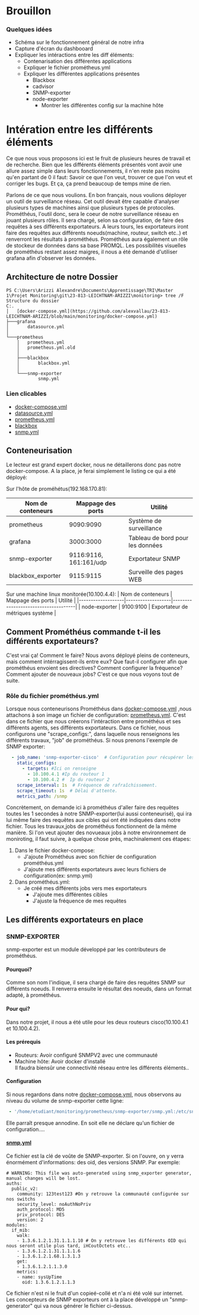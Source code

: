 # Brouillon
### Quelques idées
* Schéma sur le fonctionnement général de notre infra
* Capture d'écran du dashbooard
* Expliquer les intéractions entre les diff éléments:
  * Contenarisation des différentes applications
  * Expliquer le fichier prométheus.yml
  * Expliquer les différentes applications présentes
     * Blackbox
     * cadvisor
     * SNMP-exporter
     * node-exporter 
       * Montrer les différentes config sur la machine hôte




# Intération entre les différents éléments

Ce que nous vous proposons ici est le fruit de plusieurs heures de travail et de recherche. Bien que les différents éléments présentés vont avoir une allure assez simple dans leurs fonctionnements, il n'en reste pas moins qu'en partant de 0 il faut: Savoir ce que l'on veut, trouver ce que l'on veut et corriger les bugs. Et ça, ça prend beaucoup de temps mine de rien.

Parlons de ce que nous voulions. En  bon français, nous voulions déployer un outil de surveillance réseau. Cet outil devait être capable d'analyser plusieurs types de machines ainsi que plusieurs types de protocoles. Prométhéus, l'outil donc, sera le coeur de notre surveillance réseau en jouant plusieurs rôles. Il sera chargé, selon sa configuration, de faire des requêtes à ses différents exportateurs. A leurs tours, les exportateurs iront faire des requêtes aux différents noeuds(machine, routeur, switch etc..) et renverront les résultats à prométhéus. Prométhéus aura également un rôle de stockeur de données dans sa base PROMQL. Les possibilités visuelles de prométhéus restant assez maigres, il nous a été demandé d'utiliser grafana afin d'observer les données.

## Architecture de notre Dossier
``` PS
PS C:\Users\Arizzi Alexandre\Documents\Apprentissage\TRI\Master 1\Projet Monitoring\git\23-813-LEICHTNAM-ARIZZI\monitoring> tree /F
Structure du dossier
C:.
│   [docker-compose.yml](https://github.com/alexvallau/23-813-LEICHTNAM-ARIZZI/blob/main/monitoring/docker-compose.yml)
├───grafana
│       datasource.yml
│
└───prometheus
    │   prometheus.yml
    │   prometheus.yml.old
    │
    ├───blackbox
    │       blackbox.yml
    │
    └───snmp-exporter
            snmp.yml
```
### Lien clicables 
* [docker-compose.yml](https://github.com/alexvallau/23-813-LEICHTNAM-ARIZZI/blob/main/monitoring/docker-compose.yml)  
* [datasource.yml](https://github.com/alexvallau/23-813-LEICHTNAM-ARIZZI/blob/main/monitoring/grafana/datasource.yml)
* [prometheus.yml](https://github.com/alexvallau/23-813-LEICHTNAM-ARIZZI/blob/main/monitoring/prometheus/prometheus.yml)
* [blackbox](https://github.com/alexvallau/23-813-LEICHTNAM-ARIZZI/blob/main/monitoring/prometheus/blackbox/blackbox.yml)
* [snmp.yml](https://github.com/alexvallau/23-813-LEICHTNAM-ARIZZI/blob/main/monitoring/prometheus/snmp-exporter/snmp.yml)


## Conteneurisation

Le lecteur est grand expert docker, nous ne détaillerons donc pas notre docker-compose. A la place, je ferai simplement le listing ce  qui a été déployé:

Sur l'hôte de proméhétus(192.168.170.81):

| Nom de conteneurs | Mappage des ports | Utilité                             |
|-------------------|-------------------|-------------------------------------|
| prometheus        | 9090:9090         | Système de surveillance             |
| grafana           | 3000:3000         | Tableau de bord pour les données   |
| snmp-exporter     | 9116:9116, 161:161/udp | Exportateur SNMP                |
| blackbox_exporter| 9115:9115         | Surveille des pages WEB                |



Sur une machine linux monitorée(10.100.4.4):
| Nom de conteneurs | Mappage des ports | Utilité                             |
|-------------------|-------------------|-------------------------------------|
| node-exporter     | 9100:9100         | Exportateur de métriques système   |

## Comment Prométhéus commande t-il les différents exportateurs?

C'est vrai ça! Comment le faire? Nous avons déployé pleins de conteneurs, mais comment intérragissent-ils entre eux? Que faut-il configurer afin que  prométhéus envoient ses directives? Comment configurer la fréquence? Comment ajouter de nouveaux jobs? C'est ce que nous voyons tout de suite.

### Rôle du fichier prométhéus.yml

Lorsque nous conteneurisons Prométhéus dans [docker-compose.yml](https://github.com/alexvallau/23-813-LEICHTNAM-ARIZZI/blob/main/monitoring/docker-compose.yml)  ,nous attachons à son image un fichier de configuration: [prometheus.yml](https://github.com/alexvallau/23-813-LEICHTNAM-ARIZZI/blob/main/monitoring/prometheus/prometheus.yml).
C'est dans ce fichier que nous créerons l'intéraction entre prométhéus et ses différents agents, ses différents exportateurs. Dans ce fichier, nous configurons une "scrape_configs:", dans laquelle nous renseignons les différents travaux, "job" de prométhéus.
Si nous prenons l'exemple de SNMP exporter:
``` yml
  - job_name: 'snmp-exporter-cisco'  # Configuration pour récupérer les métriques SNMP des appareils Cisco.
    static_configs:
      - targets: #Ici on renseigne
        - 10.100.4.1 #Ip du routeur 1
        - 10.100.4.2 #  Ip du routeur 2
    scrape_interval: 1s  # Fréquence de rafraîchissement.
    scrape_timeout: 1s  # Délai d'attente.
    metrics_path: /snmp
```
Concrètement, on demande ici à prométhéus d'aller faire des requêtes toutes les 1 secondes à notre SNMP-exporter(lui aussi conteneurisé), qui ira lui même faire des requêtes aux cibles qui ont été indiquées dans notre fichier. 
Tous les travaux,jobs de prométhéus fonctionnent de la même manière. Si l'on veut ajouter des novueaux jobs à notre environnement de moniroting, il faut  suivre, à quelque chose près, machinalement ces étapes:
1. Dans le fichier docker-compose:
   * J'ajoute Prométhéus avec son fichier de configuration prométhéus.yml
   * J'ajoute mes différents exportateurs avec leurs fichiers de configuration(ex: snmp.yml)
2. Dans prométhéus.yml:
   * Je créé mes différents jobs vers mes exportateurs
      * J'ajoute mes différentes cibles
      * J'ajuste la fréquence de mes requêtes


## Les différents exportateurs en place

### SNMP-EXPORTER
snmp-exporter est un module développé par les contributeurs de prométhéus.

#### Pourquoi?
Comme son nom l'indique, il sera chargé de faire des requêtes SNMP sur différents noeuds. Il renverra ensuite le résultat des noeuds, dans un format adapté, à prométhéus.
#### Pour qui?
Dans notre projet, il nous a été utile pour les deux routeurs cisco(10.100.4.1 et 10.100.4.2).
#### Les prérequis
* Routeurs: Avoir configuré SNMPV2 avec une communauté
* Machine hôte: Avoir docker d'installé \
Il faudra biensûr une connectivité réseau entre les différents éléments..
#### Configuration
Si nous regardons dans notre [docker-compose.yml](https://github.com/alexvallau/23-813-LEICHTNAM-ARIZZI/blob/main/monitoring/docker-compose.yml), nous observons au niveau du volume de snmp-exporter cette ligne:

``` yml
 - '/home/etudiant/monitoring/prometheus/snmp-exporter/snmp.yml:/etc/snmp_exporter/snmp.yml'
 ```
 Elle parraît presque annodine. En soit elle ne déclare qu'un fichier de configuration....

 #### [snmp.yml](https://github.com/alexvallau/23-813-LEICHTNAM-ARIZZI/blob/main/monitoring/prometheus/snmp-exporter/snmp.yml)
  
Ce fichier est la clé de voûte de SNMP-exporter. Si on l'ouvre, on y verra énormément d'informations: des oid, des versions SNMP. Par exemple:
``` YML
# WARNING: This file was auto-generated using snmp_exporter generator, manual changes will be lost.
auths:
  public_v2:
    community: 123test123 #On y retrouve la communauté configurée sur nos switchs
    security_level: noAuthNoPriv
    auth_protocol: MD5
    priv_protocol: DES
    version: 2
modules:
  if_mib:
    walk:
    - 1.3.6.1.2.1.31.1.1.1.10 # On y retrouve les différents OID qui nous seront utile plus tard, iHCoutOctets etc..
    - 1.3.6.1.2.1.31.1.1.1.6
    - 1.3.6.1.2.1.68.1.3.1.3
    get:
    - 1.3.6.1.2.1.1.3.0
    metrics:
    - name: sysUpTime
      oid: 1.3.6.1.2.1.1.3
```
Ce fichier n'est ni le fruit d'un copieé-collé et n'a ni été volé sur internet.
Les concepteurs de SNMP exporteurs ont à la place développé un "snmp-generator" qui va nous générer le fichier ci-dessus.
